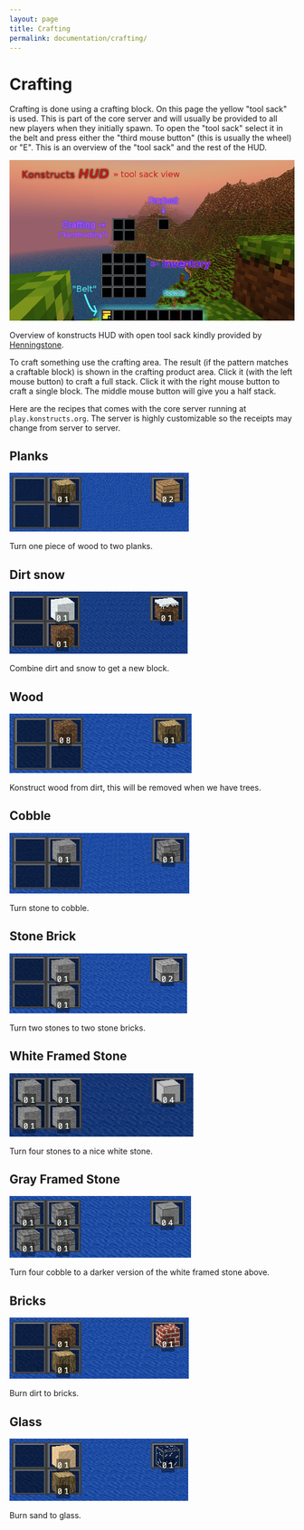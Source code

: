 ```yaml
---
layout: page
title: Crafting
permalink: documentation/crafting/
---
```


# Crafting

Crafting is done using a crafting block. On this page the yellow "tool sack" is used. This is part of the core server and will usually be provided to all new players when they initially spawn. To open the "tool sack" select it in the belt and press either the "third mouse button" (this is usually the wheel) or "E". This is an overview of the "tool sack" and the rest of the HUD.

![Tool sack in HUD](/images/documentation/HUD.png)
<p class="image-with-caption">
Overview of konstructs HUD with open tool sack kindly provided by <a href="https://github.com/Henningstone">Henningstone</a>.
</p>

To craft something use the crafting area. The result (if the pattern matches a craftable block) is shown in the crafting product area. Click it (with the left mouse button) to craft a full stack. Click it with the right mouse button to craft a single block. The middle mouse button will give you a half stack.

Here are the recipes that comes with the core server running at `play.konstructs.org`. The server is highly customizable so the receipts may change from server to server.

## Planks

![Planks](/images/documentation/planks.png)
<p class="image-with-caption">
Turn one piece of wood to two planks.
</p>

## Dirt snow
![Snow Dirt](/images/documentation/snowdirt.png)
<p class="image-with-caption">
Combine dirt and snow to get a new block.
</p>

## Wood
![Snow Dirt](/images/documentation/wood.png)
<p class="image-with-caption">
Konstruct wood from dirt, this will be removed when we have trees.
</p>

## Cobble
![Snow Dirt](/images/documentation/cobble.png)
<p class="image-with-caption">
Turn stone to cobble.
</p>

## Stone Brick
![Snow Dirt](/images/documentation/stone-brick.png)
<p class="image-with-caption">
Turn two stones to two stone bricks.
</p>

## White Framed Stone
![Snow Dirt](/images/documentation/white-stone.png)
<p class="image-with-caption">
Turn four stones to a nice white stone.
</p>

## Gray Framed Stone
![Snow Dirt](/images/documentation/gray-stone.png)
<p class="image-with-caption">
Turn four cobble to a darker version of the white framed stone above.
</p>

## Bricks
![Snow Dirt](/images/documentation/bricks.png)
<p class="image-with-caption">
Burn dirt to bricks.
</p>

## Glass
![Snow Dirt](/images/documentation/glass.png)
<p class="image-with-caption">
Burn sand to glass.
</p>
